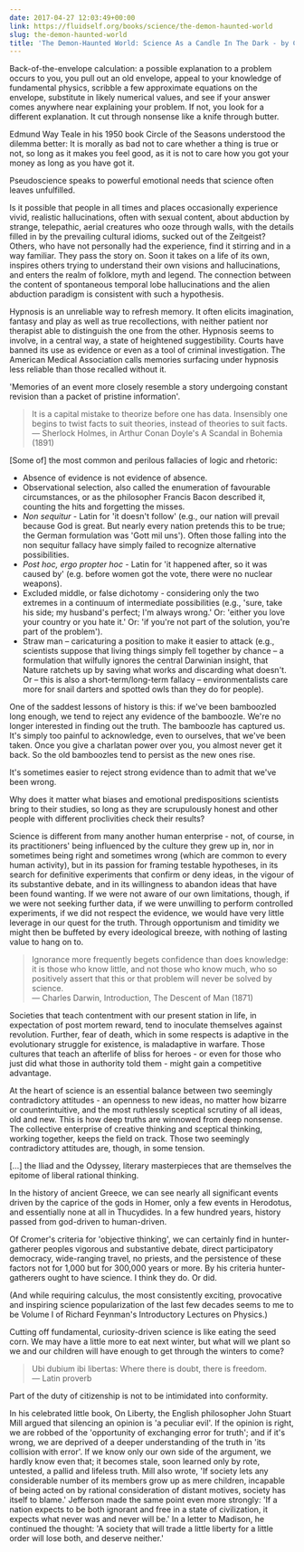 ```yaml
---
date: 2017-04-27 12:03:49+00:00
link: https://fluidself.org/books/science/the-demon-haunted-world
slug: the-demon-haunted-world
title: 'The Demon-Haunted World: Science As a Candle In The Dark - by Carl Sagan'
---
```


Back-of-the-envelope calculation: a possible explanation to a problem occurs to you, you pull out an old envelope, appeal to your knowledge of fundamental physics, scribble a few approxi­mate equations on the envelope, substitute in likely numerical values, and see if your answer comes anywhere near explaining your problem. If not, you look for a different explanation. It cut through nonsense like a knife through butter.

Edmund Way Teale in his 1950 book Circle of the Seasons understood the dilemma better: It is morally as bad not to care whether a thing is true or not, so long as it makes you feel good, as it is not to care how you got your money as long as you have got it.

Pseudoscience speaks to powerful emotional needs that science often leaves unfulfilled.

Is it possible that people in all times and places occasionally experience vivid, realistic hallucinations, often with sexual content, about abduction by strange, telepathic, aerial creatures who ooze through walls, with the details filled in by the prevailing cultural idioms, sucked out of the Zeitgeist? Others, who have not personally had the experience, find it stirring and in a way familiar. They pass the story on. Soon it takes on a life of its own, inspires others trying to understand their own visions and halluci­nations, and enters the realm of folklore, myth and legend. The connection between the content of spontaneous temporal lobe hallucinations and the alien abduction paradigm is consistent with such a hypothesis.

Hypnosis is an unreliable way to refresh memory. It often elicits imagination, fantasy and play as well as true recollections, with neither patient nor therapist able to distinguish the one from the other. Hypnosis seems to involve, in a central way, a state of heightened suggestibility. Courts have banned its use as evidence or even as a tool of criminal investiga­tion. The American Medical Association calls memories surfacing under hypnosis less reliable than those recalled without it.

'Memories of an event more closely resemble a story undergoing constant revision than a packet of pristine information'.

> It is a capital mistake to theorize before one has data. Insensibly one begins to twist facts to suit theories, instead of theories to suit facts.  
> &mdash; Sherlock Holmes, in Arthur Conan Doyle's A Scandal in Bohemia (1891)

[Some of] the most common and perilous fallacies of logic and rhetoric:

- Absence of evidence is not evidence of absence.
- Observational selection, also called the enumeration of favourable circumstances, or as the philosopher Francis Bacon described it, counting the hits and forgetting the misses.
- _Non sequitur_ - Latin for 'it doesn't follow' (e.g., our nation will prevail because God is great. But nearly every nation pretends this to be true; the German formulation was 'Gott mil uns'). Often those falling into the non sequitur fallacy have simply failed to recognize alternative possibilities.
- _Post hoc, ergo propter hoc_ - Latin for 'it happened after, so it was caused by' (e.g. before women got the vote, there were no nuclear weapons).
- Excluded middle, or false dichotomy - considering only the two extremes in a continuum of intermediate possibilities (e.g., 'sure, take his side; my husband's perfect; I'm always wrong.' Or: 'either you love your country or you hate it.' Or: 'if you're not part of the solution, you're part of the problem').
- Straw man – caricaturing a position to make it easier to attack (e.g., scientists suppose that living things simply fell together by chance – a formulation that wilfully ignores the central Darwin­ian insight, that Nature ratchets up by saving what works and discarding what doesn't. Or – this is also a short-term/long-term fallacy – environmentalists care more for snail darters and spotted owls than they do for people).

One of the saddest lessons of history is this: if we've been bamboozled long enough, we tend to reject any evidence of the bamboozle. We're no longer interested in finding out the truth. The bamboozle has captured us. It's simply too painful to acknowledge, even to ourselves, that we've been taken. Once you give a charlatan power over you, you almost never get it back. So the old bamboozles tend to persist as the new ones rise.

It's sometimes easier to reject strong evidence than to admit that we've been wrong.

Why does it matter what biases and emotional predispositions scientists bring to their studies, so long as they are scrupulously honest and other people with different proclivities check their results?

Science is different from many another human enterprise - not, of course, in its practitioners' being influenced by the culture they grew up in, nor in sometimes being right and sometimes wrong (which are common to every human activity), but in its passion for framing testable hypotheses, in its search for definitive experiments that confirm or deny ideas, in the vigour of its substantive debate, and in its willingness to abandon ideas that have been found wanting. If we were not aware of our own limitations, though, if we were not seeking further data, if we were unwilling to perform controlled experiments, if we did not respect the evidence, we would have very little leverage in our quest for the truth. Through opportunism and timidity we might then be buffeted by every ideological breeze, with nothing of lasting value to hang on to.

> Ignorance more frequently begets confidence than does knowledge: it is those who know little, and not those who know much, who so positively assert that this or that problem will never be solved by science.  
> &mdash; Charles Darwin, Introduction, The Descent of Man (1871)

Societies that teach contentment with our present station in life, in expectation of post mortem reward, tend to inoculate themselves against revolution. Further, fear of death, which in some respects is adaptive in the evolutionary struggle for existence, is maladaptive in warfare. Those cultures that teach an afterlife of bliss for heroes - or even for those who just did what those in authority told them - might gain a competitive advantage.

At the heart of science is an essential balance between two seemingly contradictory attitudes - an openness to new ideas, no matter how bizarre or counterintuitive, and the most ruthlessly sceptical scrutiny of all ideas, old and new. This is how deep truths are winnowed from deep nonsense. The collective enterprise of creative thinking and sceptical thinking, working together, keeps the field on track. Those two seemingly contradictory attitudes are, though, in some tension.

[…] the Iliad and the Odyssey, literary masterpieces that are themselves the epitome of liberal rational thinking.

In the history of ancient Greece, we can see nearly all significant events driven by the caprice of the gods in Homer, only a few events in Herodotus, and essentially none at all in Thucydides. In a few hundred years, history passed from god-driven to human-driven.

Of Cromer's criteria for 'objective thinking', we can certainly find in hunter-gatherer peoples vigorous and substantive debate, direct participatory democracy, wide-ranging travel, no priests, and the persistence of these factors not for 1,000 but for 300,000 years or more. By his criteria hunter-gatherers ought to have science. I think they do. Or did.

(And while requiring calculus, the most consistently exciting, provocative and inspiring science popularization of the last few decades seems to me to be Volume I of Richard Feynman's Introductory Lectures on Physics.)

Cutting off fundamental, curiosity-driven science is like eating the seed corn. We may have a little more to eat next winter, but what will we plant so we and our children will have enough to get through the winters to come?

> Ubi dubium ibi libertas: Where there is doubt, there is freedom.  
> &mdash; Latin proverb

Part of the duty of citizenship is not to be intimidated into conformity.

In his celebrated little book, On Liberty, the English philosopher John Stuart Mill argued that silencing an opinion is 'a peculiar evil'. If the opinion is right, we are robbed of the 'opportunity of exchanging error for truth'; and if it's wrong, we are deprived of a deeper understanding of the truth in 'its collision with error'. If we know only our own side of the argument, we hardly know even that; it becomes stale, soon learned only by rote, untested, a pallid and lifeless truth. Mill also wrote, 'If society lets any considerable number of its members grow up as mere children, incapable of being acted on by rational consideration of distant motives, society has itself to blame.' Jefferson made the same point even more strongly: 'If a nation expects to be both ignorant and free in a state of civilization, it expects what never was and never will be.' In a letter to Madison, he continued the thought: 'A society that will trade a little liberty for a little order will lose both, and deserve neither.'
